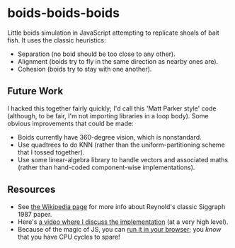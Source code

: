 # boids-boids-boids

Little boids simulation in JavaScript attempting to
replicate shoals of bait fish. It uses the classic
heuristics:

* Separation (no boid should be too close to any other).
* Alignment (boids try to fly in the same direction as
  nearby ones are).
* Cohesion (boids try to stay with one another).

## Future Work

I hacked this together fairly quickly; I'd call this 'Matt
Parker style' code (although, to be fair, I'm not importing
libraries in a loop body). Some obvious improvements that
could be made:

* Boids currently have 360-degree vision, which is nonstandard.
* Use quadtrees to do KNN (rather than the
  uniform-partitioning scheme that I tossed together).
* Use some linear-algebra library to handle vectors and
  associated maths (rather than hand-coded component-wise
  implementations).

## Resources

* See [the Wikipedia page](https://en.wikipedia.org/wiki/Boids)
  for more info about Reynold's classic Siggraph 1987 paper.
* Here's
  [a video where I discuss the implementation](https://youtu.be/KkFfhVhwsmQ)
  (at a very high level).
* Because of the magic of JS, you can
  [run it in your browser](http://tinyurl.com/yyun6wqf); you
  *know* that you have CPU cycles to spare!
